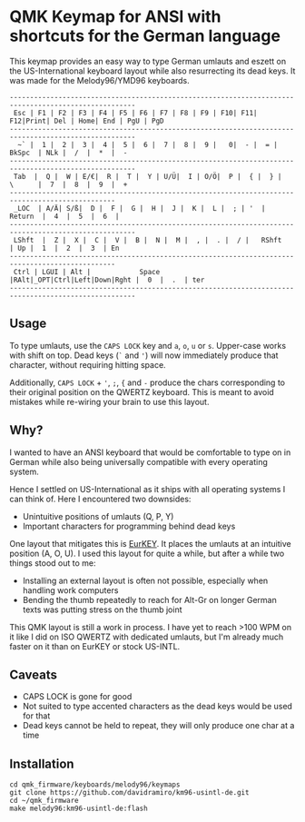# QMK Keymap for ANSI with shortcuts for the German language

This keymap provides an easy way to type German umlauts and eszett on the US-International keyboard layout while also resurrecting its dead keys.
It was made for the Melody96/YMD96 keyboards.


```
-----------------------------------------------------------------------------------------------------
 Esc | F1 | F2 | F3 | F4 | F5 | F6 | F7 | F8 | F9 | F10| F11| F12|Print| Del | Home| End | PgU | PgD 
-----------------------------------------------------------------------------------------------------
  ~` |  1 |  2 |  3 |  4 |  5 |  6 |  7 |  8 |  9 |   0|  - |  = |    BkSpc  | NLk |  /  |  *  |  -   
-----------------------------------------------------------------------------------------------------
 Tab  |  Q |  W | E/€|  R |  T |  Y | U/Ü|  I | O/Ö|  P |  { |  } |   \      |  7  |  8  |  9  |  +   
------------------------------------------------------------------------------------------------
 _LOC  | A/Ä| S/ß|  D |  F |  G |  H |  J |  K |  L |  ; | '  |      Return  |  4  |  5  |  6  |      
-----------------------------------------------------------------------------------------------------
 LShft  |  Z |  X |  C |  V |  B |  N |  M |  , |  . |  / |   RShft     | Up |  1  |  2  |  3  | En   
------------------------------------------------------------------------------------------------
 Ctrl | LGUI | Alt |            Space               |RAlt|_OPT|Ctrl|Left|Down|Rght |  0  |  .  | ter 
-----------------------------------------------------------------------------------------------------
```


## Usage

To type umlauts, use the `CAPS LOCK` key and `a`, `o`, `u` or `s`. Upper-case works with shift on top. Dead keys (`` ` `` and ` ' `) will now immediately produce that character, without requiring hitting space.

Additionally, `CAPS LOCK` + `'`, `;`, `{` and `-` produce the chars corresponding to their original position on the QWERTZ keyboard. This is meant to avoid mistakes while re-wiring your brain to use this layout.

## Why?

I wanted to have an ANSI keyboard that would be comfortable to type on in German while also being universally compatible with every operating system.

Hence I settled on US-International as it ships with all operating systems I can think of. Here I encountered two downsides:

- Unintuitive positions of umlauts (Q, P, Y)
- Important characters for programming behind dead keys

One layout that mitigates this is [EurKEY](https://eurkey.steffen.bruentjen.eu/). It places the umlauts at an intuitive position (A, O, U). I used this layout for quite a while, but after a while two things stood out to me:

- Installing an external layout is often not possible, especially when handling work computers
- Bending the thumb repeatedly to reach for Alt-Gr on longer German texts was putting stress on the thumb joint

This QMK layout is still a work in process. I have yet to reach >100 WPM on it like I did on ISO QWERTZ with dedicated umlauts, but I'm already much faster on it than on EurKEY or stock US-INTL.

## Caveats
- CAPS LOCK is gone for good
- Not suited to type accented characters as the dead keys would be used for that
- Dead keys cannot be held to repeat, they will only produce one char at a time


## Installation
```
cd qmk_firmware/keyboards/melody96/keymaps
git clone https://github.com/davidramiro/km96-usintl-de.git
cd ~/qmk_firmware
make melody96:km96-usintl-de:flash
```
